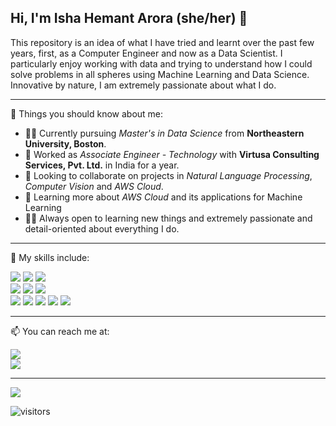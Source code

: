 ## Hi, I'm Isha Hemant Arora (she/her) 👋

This repository is an idea of what I have tried and learnt over the past few years, first, as a Computer Engineer and now as a Data Scientist. I particularly enjoy working with data and trying to understand how I could solve problems in all spheres using Machine Learning and Data Science. Innovative by nature, I am extremely passionate about what I do.

***

🚀 Things you should know about me:
* 👨‍💻 Currently pursuing *Master's in Data Science* from **Northeastern University, Boston**.
* 🔭 Worked as *Associate Engineer - Technology* with **Virtusa Consulting Services, Pvt. Ltd.** in India for a year.
* 👯 Looking to collaborate on projects in *Natural Language Processing*, *Computer Vision* and *AWS Cloud*.
* 🌱 Learning more about *AWS Cloud* and its applications for Machine Learning
* 👨‍🎓 Always open to learning new things and extremely passionate and detail-oriented about everything I do.

***

💬 My skills include:

<!--
<p>
  <a href="https://skillicons.dev">
    <img src="https://skillicons.dev/icons?i=py,r,java&theme=light" /><br/>
    <img src="https://skillicons.dev/icons?i=mysql,postgres,tensorflow,pytorch&theme=light" /><br/>
    <img src="https://skillicons.dev/icons?i=eclipse,vscode&theme=light" />
  </a>
</p>
-->
<p>
  <img src="https://img.shields.io/badge/Python-3776AB?style=for-the-badge&logo=python&logoColor=white" />  
  <img src="https://img.shields.io/badge/R-276DC3?style=for-the-badge&logo=r&logoColor=white"/>
  <img src="https://img.shields.io/badge/Java-ED8B00?style=for-the-badge&logo=java&logoColor=white"/><br/>
  <img src="https://img.shields.io/badge/MySQL-005C84?style=for-the-badge&logo=mysql&logoColor=white"/>
  <img src="https://img.shields.io/badge/Oracle-F80000?style=for-the-badge&logo=Oracle&logoColor=white"/>
  <img src="https://img.shields.io/badge/PostgreSQL-316192?style=for-the-badge&logo=postgresql&logoColor=white"/><br/>
  <img src="https://img.shields.io/badge/Pandas-2C2D72?style=for-the-badge&logo=pandas&logoColor=white"/>
  <img src="https://img.shields.io/badge/Numpy-777BB4?style=for-the-badge&logo=numpy&logoColor=white"/>
  <img src="https://img.shields.io/badge/scikit_learn-F7931E?style=for-the-badge&logo=scikit-learn&logoColor=white"/>
  <img src="https://img.shields.io/badge/TensorFlow-FF6F00?style=for-the-badge&logo=TensorFlow&logoColor=white"/>
  <img src="https://img.shields.io/badge/PyTorch-EE4C2C?style=for-the-badge&logo=PyTorch&logoColor=white"/>
</p>

***

📫 You can reach me at:

[<img src="https://img.shields.io/badge/LinkedIn-0077B5?style=for-the-badge&logo=linkedin&logoColor=white"/>](https://www.linkedin.com/in/isha-hemant-arora/)<br/>
[<img src="https://img.shields.io/badge/GitHub-100000?style=for-the-badge&logo=github&logoColor=white"/>](https://github.com/isha-04)<br/>
<!--[<img src="https://img.shields.io/badge/Gmail-D14836?style=for-the-badge&logo=gmail&logoColor=white"/>](ishahemantarora@gmail.com)<br>
[<img src="https://img.shields.io/badge/Microsoft_Outlook-0078D4?style=for-the-badge&logo=microsoft-outlook&logoColor=white"/>](arora.isha@northeastern.edu)-->

<!--
<img width="282" src="https://denvercoder1-github-readme-stats.vercel.app/api/pin/?username=isha-04&repo=Facial-Emotion-Recognition&theme=react&bg_color=273849&title_color=F85D7F&icon_color=F8D866&hide_border=true&show_icons=false" alt="github-readme-streak-stats">
-->

***

<!--<img src="https://github-readme-stats.vercel.app/api?username=isha-04&show_icons=true&theme=ADD_THEME_HERE" width="400">-->

<img align="center" src="https://github-readme-stats.vercel.app/api/top-langs/?username=isha-04&layout=compact&theme=cobalt&hide_border=true" />

![visitors](https://visitor-badge.glitch.me/badge?page_id=${isha-04}.${isha-04})

<!--
**isha-04/isha-04** is a ✨ _special_ ✨ repository because its `README.md` (this file) appears on your GitHub profile.

Here are some ideas to get you started:

- 🔭 I’m currently working on ...
- 🌱 I’m currently learning ...
- 👯 I’m looking to collaborate on ...
- 🤔 I’m looking for help with ...
- 💬 Ask me about ...
- 📫 How to reach me: ...
- 😄 Pronouns: ...
- ⚡ Fun fact: ...
-->
